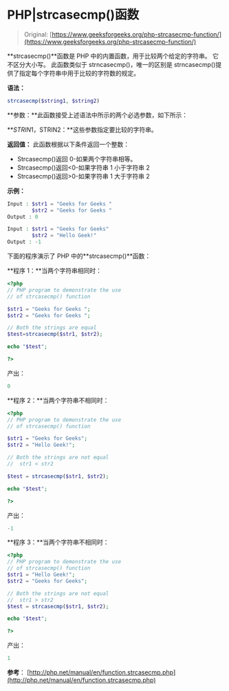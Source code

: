 # PHP|strcasecmp()函数

> Original: [https://www.geeksforgeeks.org/php-strcasecmp-function/](https://www.geeksforgeeks.org/php-strcasecmp-function/)

**strcasecmp()**函数是 PHP 中的内置函数，用于比较两个给定的字符串。 它不区分大小写。 此函数类似于 strncasecmp()，唯一的区别是 strncasecmp()提供了指定每个字符串中用于比较的字符数的规定。

**语法：**

```php
strcasecmp($string1, $string2)
```

**参数：**此函数接受上述语法中所示的两个必选参数，如下所示：

**$STRIN1，$STRIN2：**这些参数指定要比较的字符串。

**返回值：**
此函数根据以下条件返回一个整数：

*   Strcasecmp()返回 0-如果两个字符串相等。
*   Strcasecmp()返回<0-如果字符串 1 小于字符串 2
*   Strcasecmp()返回>0-如果字符串 1 大于字符串 2

**示例：**

```php
Input : $str1 = "Geeks for Geeks "
        $str2 = "Geeks for Geeks "
Output : 0

Input : $str1 = "Geeks for Geeks"
        $str2 = "Hello Geek!"
Output : -1

```

下面的程序演示了 PHP 中的**strcasecmp()**函数：

**程序 1：**当两个字符串相同时：

```php
<?php
// PHP program to demonstrate the use
// of strcasecmp() function

$str1 = "Geeks for Geeks ";
$str2 = "Geeks for Geeks ";

// Both the strings are equal
$test=strcasecmp($str1, $str2); 

echo "$test"; 

?>
```

产出：

```php
0
```

**程序 2：**当两个字符串不相同时：

```php
<?php
// PHP program to demonstrate the use
// of strcasecmp() function

$str1 = "Geeks for Geeks";
$str2 = "Hello Geek!";

// Both the strings are not equal
//  str1 < str2 

$test = strcasecmp($str1, $str2); 

echo "$test"; 

?>
```

产出：

```php
-1
```

**程序 3：**当两个字符串不相同时：

```php
<?php
// PHP program to demonstrate the use
// of strcasecmp() function
$str1 = "Hello Geek!";
$str2 = "Geeks for Geeks";

// Both the strings are not equal
//  str1 > str2 
$test = strcasecmp($str1, $str2); 

echo "$test"; 

?>
```

产出：

```php
1
```

**参考**：
[http://php.net/manual/en/function.strcasecmp.php](http://php.net/manual/en/function.strcasecmp.php)